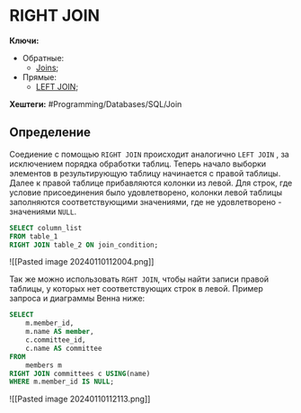 
# RIGHT JOIN

**Ключи:**
- Обратные:
	- [Joins](joins);
- Прямые:
	- [LEFT JOIN](left-join);


**Хештеги:** #Programming/Databases/SQL/Join

## Определение

Соедиение с помощью `RIGHT JOIN` происходит аналогично `LEFT JOIN` , за исключением порядка обработки таблиц. Теперь начало выборки элементов в результирующую таблицу начинается с правой таблицы. Далее к правой таблице прибавляются колонки из левой. Для строк, где условие присоединения было удовлетворено, колонки левой таблицы заполняются соответствующими значениями, где не удовлетворено - значениями `NULL`.

```sql
SELECT column_list 
FROM table_1 
RIGHT JOIN table_2 ON join_condition;
```

![[Pasted image 20240110112004.png]]

Так же можно использовать `RGHT JOIN`, чтобы найти записи правой таблицы, у которых нет соответствующих строк в левой. Пример запроса и диаграммы Венна ниже:

```sql
SELECT 
    m.member_id, 
    m.name AS member, 
    c.committee_id, 
    c.name AS committee
FROM
    members m
RIGHT JOIN committees c USING(name)
WHERE m.member_id IS NULL;
```

![[Pasted image 20240110112113.png]]